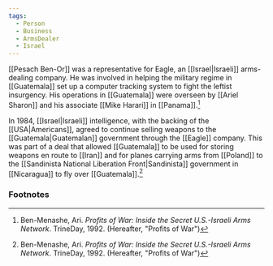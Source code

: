 ```yaml
---
tags:
  - Person
  - Business
  - ArmsDealer
  - Israel
---
```

[[Pesach Ben-Or]] was a representative for Eagle, an [[Israel|Israeli]] arms-dealing company. He was involved in helping the military regime in [[Guatemala]] set up a computer tracking system to fight the leftist insurgency. His operations in [[Guatemala]] were overseen by [[Ariel Sharon]] and his associate [[Mike Harari]] in [[Panama]].[^1]

In 1984, [[Israel|Israeli]] intelligence, with the backing of the [[USA|Americans]], agreed to continue selling weapons to the [[Guatemala|Guatemalan]] government through the [[Eagle]] company. This was part of a deal that allowed [[Guatemala]] to be used for storing weapons en route to [[Iran]] and for planes carrying arms from [[Poland]] to the [[Sandinista National Liberation Front|Sandinista]] government in [[Nicaragua]] to fly over [[Guatemala]].[^1]

### Footnotes
[^1]: Ben-Menashe, Ari. *Profits of War: Inside the Secret U.S.-Israeli Arms Network*. TrineDay, 1992. (Hereafter, "Profits of War")
